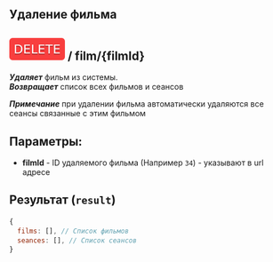 ## Удаление фильма

## ![DELETE](../img/delete.svg) / film/{filmId}

**_Удаляет_** фильм из системы.  
**_Возвращает_** список всех фильмов и сеансов  

**_Примечание_** при удалении фильма автоматически удаляются все сеансы связанные с этим фильмом

## Параметры:

- **filmId** - ID удаляемого фильма  (Например `34`) - указывают в url адресе

## Результат (`result`)

```javascript  
{  
  films: [], // Список фильмов
  seances: [], // Список сеансов 
}  
```
